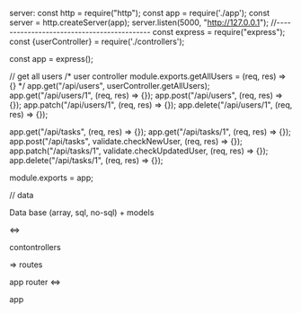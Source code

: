 server:
const http = require("http");
const app = require('./app');
const server = http.createServer(app);
server.listen(5000, "http://127.0.0.1");
//-------------------------------------------
const express = require("express");
const {userController} = require('./controllers');

const app = express();

// get all users
/*
user controller
module.exports.getAllUsers = (req, res) => {}
*/
app.get("/api/users", userController.getAllUsers);
app.get("/api/users/1", (req, res) => {});
app.post("/api/users", (req, res) => {});
app.patch("/api/users/1", (req, res) => {});
app.delete("/api/users/1", (req, res) => {});

app.get("/api/tasks", (req, res) => {});
app.get("/api/tasks/1", (req, res) => {});
app.post("/api/tasks", validate.checkNewUser, (req, res) => {});
app.patch("/api/tasks/1", validate.checkUpdatedUser, (req, res) => {});
app.delete("/api/tasks/1", (req, res) => {});


module.exports = app;

// data

Data base (array, sql, no-sql)
+
models

<=>

contontrollers

=> routes

app router
<=>

app



